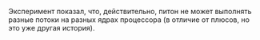 Эксперимент показал, что, действительно, питон не может выполнять разные потоки на разных ядрах процессора (в отличие от плюсов, но это уже другая история).
